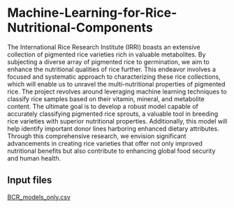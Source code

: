 # Machine-Learning-for-Rice-Nutritional-Components

The International Rice Research Institute (IRRI) boasts an extensive collection of pigmented rice varieties rich in valuable metabolites. 
By subjecting a diverse array of pigmented rice to germination, we aim to enhance the nutritional qualities of rice further.
This endeavor involves a focused and systematic approach to characterizing these rice collections, which will enable us to unravel the multi-nutritional properties of pigmented rice. 
The project revolves around leveraging machine learning techniques to classify rice samples based on their vitamin, mineral, and metabolite content.
The ultimate goal is to develop a robust model capable of accurately classifying pigmented rice sprouts, a valuable tool in breeding rice varieties with superior nutritional properties. 
Additionally, this model will help identify important donor lines harboring enhanced dietary attributes.
Through this comprehensive research, we envision significant advancements in creating rice varieties that offer not only improved nutritional benefits but also contribute to enhancing global food security and human health.


## Input files
[BCR_models_only.csv](https://github.com/Rhowell09/Machine-Learning-for-Rice-Nutritional-Components/blob/main/BCR_models_only.csv)

